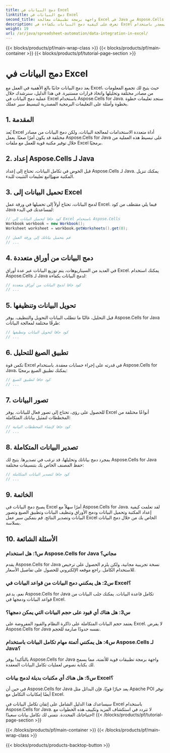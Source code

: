 ```yaml
---
title: دمج البيانات في Excel
linktitle: دمج البيانات في Excel
second_title: واجهة برمجة تطبيقات معالجة Excel في Java من Aspose.Cells
description: تعرف على كيفية دمج البيانات بكفاءة في Excel للحصول على رؤى واتخاذ قرارات أفضل. دليل خطوة بخطوة مع الكود المصدر باستخدام Aspose.Cells لـ Java.
weight: 19
url: /ar/java/spreadsheet-automation/data-integration-in-excel/
---
```


{{< blocks/products/pf/main-wrap-class >}}
{{< blocks/products/pf/main-container >}}
{{< blocks/products/pf/tutorial-page-section >}}

# دمج البيانات في Excel


يعد دمج البيانات جانبًا بالغ الأهمية في العمل مع Excel، حيث يتيح لك تجميع المعلومات من مصادر مختلفة وتحليلها واتخاذ قرارات مستنيرة. في هذا الدليل، سنرشدك خلال عملية دمج البيانات في Excel باستخدام Aspose.Cells for Java. ستجد تعليمات خطوة بخطوة وأمثلة على التعليمات البرمجية المصدرية لتبسيط سير عملك.

## 1. المقدمة

يُعد Excel أداة متعددة الاستخدامات لمعالجة البيانات، ولكن دمج البيانات من مصادر مختلفة قد يكون أمرًا صعبًا. يعمل Aspose.Cells for Java على تبسيط هذه العملية من خلال توفير مكتبة قوية للعمل مع ملفات Excel برمجيًا.

## 2. إعداد Aspose.Cells لـ Java

 قبل الخوض في تكامل البيانات، تحتاج إلى إعداد Aspose.Cells لـ Java. يمكنك تنزيل المكتبة من[هنا](https://releases.aspose.com/cells/java/)اتبع تعليمات التثبيت للبدء.

## 3. تحميل البيانات إلى Excel

لدمج البيانات، تحتاج أولاً إلى تحميلها في ورقة عمل Excel. فيما يلي مقتطف من كود Java لمساعدتك في البدء:

```java
// كود جافا لتحميل البيانات إلى Excel باستخدام Aspose.Cells
Workbook workbook = new Workbook();
Worksheet worksheet = workbook.getWorksheets().get(0);

// قم بتحميل بياناتك إلى ورقة العمل
// ...
```

## 4. دمج البيانات من أوراق متعددة

في العديد من السيناريوهات، يتم توزيع البيانات عبر عدة أوراق Excel. يمكنك استخدام Aspose.Cells لـ Java لدمج البيانات بكفاءة:

```java
// كود جافا لدمج البيانات من أوراق متعددة
// ...
```

## 5. تحويل البيانات وتنظيفها

قبل التحليل، غالبًا ما تتطلب البيانات التحويل والتنظيف. يوفر Aspose.Cells for Java طرقًا مختلفة لمعالجة البيانات:

```java
// كود جافا لتحويل البيانات وتنظيفها
// ...
```

## 6. تطبيق الصيغ للتحليل

تكمن قوة Excel في قدرته على إجراء حسابات معقدة. باستخدام Aspose.Cells for Java، يمكنك تطبيق الصيغ برمجيًا:

```java
// كود جافا لتطبيق الصيغ
// ...
```

## 7. تصور البيانات

للحصول على رؤى، تحتاج إلى تصور فعال للبيانات. يوفر Excel أنواعًا مختلفة من المخططات لتمثيل بياناتك المتكاملة:

```java
// كود جافا لإنشاء المخططات البيانية
// ...
```

## 8. تصدير البيانات المتكاملة

بمجرد دمج بياناتك وتحليلها، قد ترغب في تصديرها. يتيح لك Aspose.Cells for Java حفظ المصنف الخاص بك بتنسيقات مختلفة:

```java
// كود جافا لتصدير البيانات المتكاملة
// ...
```

## 9. الخاتمة

يصبح دمج البيانات في Excel أمرًا سهلاً مع Aspose.Cells for Java. لقد تعلمت كيفية إعداد المكتبة وتحميل البيانات ودمج الأوراق وتنظيف البيانات وتطبيق الصيغ وتصور البيانات وتصدير النتائج. قم بتمكين سير عمل Excel الخاص بك من خلال دمج البيانات بسلاسة.

## 10. الأسئلة الشائعة

### س1: هل استخدام Aspose.Cells for Java مجاني؟

يقدم Aspose.Cells for Java نسخة تجريبية مجانية، ولكن يلزم الحصول على ترخيص للاستخدام الكامل. راجع موقعه الإلكتروني للحصول على تفاصيل الأسعار.

### س2: هل يمكنني دمج البيانات من قواعد البيانات في Excel؟

نعم، يدعم Aspose.Cells for Java تكامل قاعدة البيانات. يمكنك جلب البيانات من قواعد البيانات ودمجها في Excel.

### س3: هل هناك أي قيود على حجم البيانات التي يمكن دمجها؟

يعتمد حجم البيانات المتكاملة على ذاكرة النظام والقيود المفروضة على Excel. لا يفرض Aspose.Cells for Java نفسه حدودًا صارمة للحجم.

### س4: هل يمكنني أتمتة مهام تكامل البيانات باستخدام Aspose.Cells لـ Java؟

بالتأكيد! يوفر Aspose.Cells for Java واجهة برمجة تطبيقات قوية للأتمتة، مما يسمح لك بكتابة نصوص لعمليات تكامل البيانات المعقدة.

### س5: هل هناك أي مكتبات بديلة لدمج بيانات Excel؟

في حين أن Aspose.Cells for Java يعد خيارًا قويًا، فإن البدائل مثل Apache POI توفر أيضًا إمكانيات التكامل مع Excel.

سيساعدك هذا الدليل الشامل على إتقان تكامل البيانات في Excel باستخدام Aspose.Cells for Java. لا تتردد في استكشاف المزيد وتكييف هذه الخطوات مع احتياجاتك المحددة. نتمنى لك تكامل بيانات سعيدًا!
{{< /blocks/products/pf/tutorial-page-section >}}

{{< /blocks/products/pf/main-container >}}
{{< /blocks/products/pf/main-wrap-class >}}

{{< blocks/products/products-backtop-button >}}
